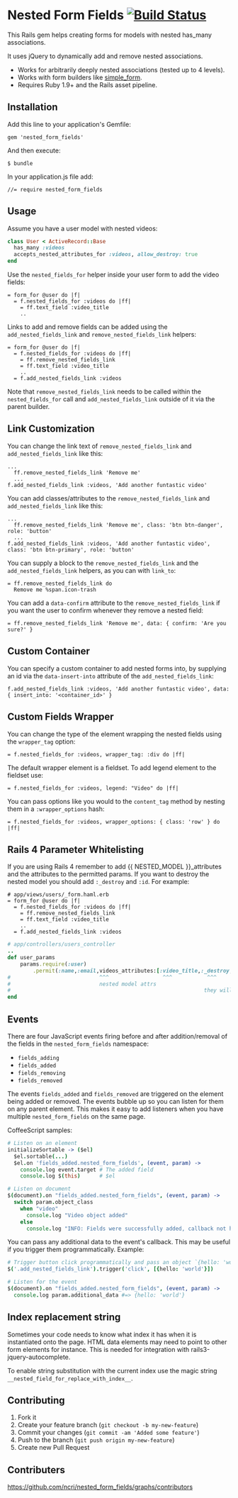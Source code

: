 # Nested Form Fields [![Build Status](https://secure.travis-ci.org/ncri/nested_form_fields.png)](http://travis-ci.org/ncri/nested_form_fields)

This Rails gem helps creating forms for models with nested has_many associations.

It uses jQuery to dynamically add and remove nested associations.

- Works for arbitrarily deeply nested associations (tested up to 4 levels).
- Works with form builders like [simple_form](https://github.com/plataformatec/simple_form).
- Requires Ruby 1.9+ and the Rails asset pipeline.



## Installation

Add this line to your application's Gemfile:

    gem 'nested_form_fields'

And then execute:

    $ bundle

In your application.js file add:

    //= require nested_form_fields

## Usage

Assume you have a user model with nested videos:

```ruby
class User < ActiveRecord::Base
  has_many :videos
  accepts_nested_attributes_for :videos, allow_destroy: true
end
```

Use the `nested_fields_for` helper inside your user form to add the video fields:

```haml
= form_for @user do |f|
  = f.nested_fields_for :videos do |ff|
    = ff.text_field :video_title
    ..
```

Links to add and remove fields can be added using the `add_nested_fields_link` and `remove_nested_fields_link` helpers:

```haml
= form_for @user do |f|
  = f.nested_fields_for :videos do |ff|
    = ff.remove_nested_fields_link
    = ff.text_field :video_title
    ..
  = f.add_nested_fields_link :videos
```

Note that `remove_nested_fields_link` needs to be called within the `nested_fields_for` call and `add_nested_fields_link` outside of it via the parent builder.

## Link Customization

You can change the link text of `remove_nested_fields_link` and `add_nested_fields_link` like this:

```haml
...
  ff.remove_nested_fields_link 'Remove me'
  ...
f.add_nested_fields_link :videos, 'Add another funtastic video'
```

You can add classes/attributes to the  `remove_nested_fields_link` and `add_nested_fields_link` like this:

```haml
...
  ff.remove_nested_fields_link 'Remove me', class: 'btn btn-danger', role: 'button'
  ...
f.add_nested_fields_link :videos, 'Add another funtastic video', class: 'btn btn-primary', role: 'button'
```

You can supply a block to the `remove_nested_fields_link` and the `add_nested_fields_link` helpers, as you can with `link_to`:

```haml
= ff.remove_nested_fields_link do
  Remove me %span.icon-trash
```

You can add a `data-confirm` attribute to the `remove_nested_fields_link` if you want the user to confirm whenever they remove a nested field:

```haml
= ff.remove_nested_fields_link 'Remove me', data: { confirm: 'Are you sure?' }
```

## Custom Container

You can specify a custom container to add nested forms into, by supplying an id via the `data-insert-into` attribute of the `add_nested_fields_link`:

```haml
f.add_nested_fields_link :videos, 'Add another funtastic video', data: { insert_into: '<container_id>' }
```

## Custom Fields Wrapper

You can change the type of the element wrapping the nested fields using the `wrapper_tag` option:

```haml
= f.nested_fields_for :videos, wrapper_tag: :div do |ff|
```

The default wrapper element is a fieldset. To add legend element to the fieldset use:

```haml
= f.nested_fields_for :videos, legend: "Video" do |ff|
```

You can pass options like you would to the `content_tag` method by nesting them in a `:wrapper_options` hash:

```haml
= f.nested_fields_for :videos, wrapper_options: { class: 'row' } do |ff|
```

## Rails 4 Parameter Whitelisting

If you are using Rails 4 remember to add {{ NESTED_MODEL }}_attributes and the attributes to the permitted params.
If you want to destroy the nested model you should add `:_destroy` and `:id`.
For example:

```haml
# app/views/users/_form.haml.erb
= form_for @user do |f|
  = f.nested_fields_for :videos do |ff|
    = ff.remove_nested_fields_link
    = ff.text_field :video_title
    ..
  = f.add_nested_fields_link :videos
```

```ruby
# app/controllers/users_controller
..
def user_params
    params.require(:user)
        .permit(:name,:email,videos_attributes:[:video_title,:_destroy,:id])
#                            ^^^                 ^^^           ^^^
#                            nested model attrs
#                                                             they will let you delete the nested model
end
```

## Events

There are four JavaScript events firing before and after addition/removal of the fields in the `nested_form_fields` namespace:

- `fields_adding`
- `fields_added`
- `fields_removing`
- `fields_removed`

The events `fields_added` and `fields_removed` are triggered on the element being added or removed. The events bubble up so you can listen for them on any parent element.
This makes it easy to add listeners when you have multiple `nested_form_fields` on the same page.

CoffeeScript samples:

```coffeescript
# Listen on an element
initializeSortable -> ($el)
  $el.sortable(...)
  $el.on 'fields_added.nested_form_fields', (event, param) ->
    console.log event.target # The added field
    console.log $(this)      # $el

# Listen on document
$(document).on "fields_added.nested_form_fields", (event, param) ->
  switch param.object_class
    when "video"
      console.log "Video object added"
    else
      console.log "INFO: Fields were successfully added, callback not handled."
```

You can pass any additional data to the event's callback. This may be useful if you trigger them programmatically. Example:

```coffeescript
# Trigger button click programmatically and pass an object `{hello: 'world'}`
$('.add_nested_fields_link').trigger('click', [{hello: 'world'}])

# Listen for the event
$(document).on "fields_added.nested_form_fields", (event, param) ->
  console.log param.additional_data #=> {hello: 'world'}
```

## Index replacement string

Sometimes your code needs to know what index it has when it is instantiated onto the page.
HTML data elements may need to point to other form elements for instance. This is needed for integration
with rails3-jquery-autocomplete.

To enable string substitution with the current index use the magic string `__nested_field_for_replace_with_index__`.

## Contributing

1. Fork it
2. Create your feature branch (`git checkout -b my-new-feature`)
3. Commit your changes (`git commit -am 'Added some feature'`)
4. Push to the branch (`git push origin my-new-feature`)
5. Create new Pull Request


## Contributers

https://github.com/ncri/nested_form_fields/graphs/contributors
